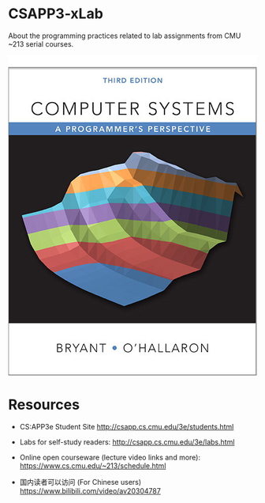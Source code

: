 # CSAPP3-xLab
About the programming practices related to lab assignments from CMU ~213 serial courses.

![](/csapp3e-cover.jpg)

# Resources

* CS:APP3e Student Site
http://csapp.cs.cmu.edu/3e/students.html

* Labs for self-study readers:
http://csapp.cs.cmu.edu/3e/labs.html

* Online open courseware (lecture video links and more):
https://www.cs.cmu.edu/~213/schedule.html

* 国内读者可以访问 (For Chinese users)
https://www.bilibili.com/video/av20304787

